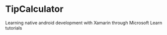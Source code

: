 # TipCalculator
 Learning native android development with Xamarin through Microsoft Learn tutorials
